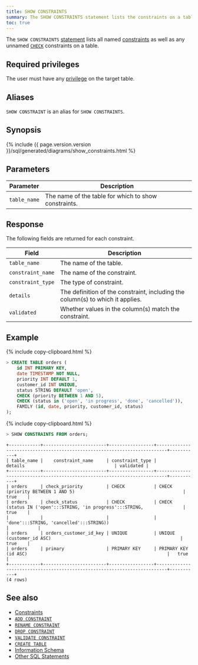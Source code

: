 ```yaml
---
title: SHOW CONSTRAINTS
summary: The SHOW CONSTRAINTS statement lists the constraints on a table.
toc: true
---
```


The `SHOW CONSTRAINTS` [statement](sql-statements.html) lists all named [constraints](constraints.html) as well as any unnamed [`CHECK`](check.html) constraints on a table.

## Required privileges

The user must have any [privilege](authorization.html#assign-privileges) on the target table.

## Aliases

`SHOW CONSTRAINT` is an alias for `SHOW CONSTRAINTS`.

## Synopsis

<div>
{%  include {{  page.version.version  }}/sql/generated/diagrams/show_constraints.html %}
</div>

## Parameters

Parameter | Description
----------|------------
`table_name` | The name of the table for which to show constraints.

## Response

The following fields are returned for each constraint.

Field | Description
------|------------
`table_name` | The name of the table.
`constraint_name` | The name of the constraint.
`constraint_type` | The type of constraint.
`details` | The definition of the constraint, including the column(s) to which it applies.
`validated` | Whether values in the column(s) match the constraint.

## Example

{%  include copy-clipboard.html %}
~~~ sql
> CREATE TABLE orders (
    id INT PRIMARY KEY,
    date TIMESTAMP NOT NULL,
    priority INT DEFAULT 1,
    customer_id INT UNIQUE,
    status STRING DEFAULT 'open',
    CHECK (priority BETWEEN 1 AND 5),
    CHECK (status in ('open', 'in progress', 'done', 'cancelled')),
    FAMILY (id, date, priority, customer_id, status)
);
~~~

{%  include copy-clipboard.html %}
~~~ sql
> SHOW CONSTRAINTS FROM orders;
~~~

~~~
+------------+------------------------+-----------------+--------------------------------------------------------------------------+-----------+
| table_name |    constraint_name     | constraint_type |                                 details                                  | validated |
+------------+------------------------+-----------------+--------------------------------------------------------------------------+-----------+
| orders     | check_priority         | CHECK           | CHECK (priority BETWEEN 1 AND 5)                                         |   true    |
| orders     | check_status           | CHECK           | CHECK (status IN ('open':::STRING, 'in progress':::STRING,               |   true    |
|            |                        |                 | 'done':::STRING, 'cancelled':::STRING))                                  |           |
| orders     | orders_customer_id_key | UNIQUE          | UNIQUE (customer_id ASC)                                                 |   true    |
| orders     | primary                | PRIMARY KEY     | PRIMARY KEY (id ASC)                                                     |   true    |
+------------+------------------------+-----------------+--------------------------------------------------------------------------+-----------+
(4 rows)
~~~

## See also

- [Constraints](constraints.html)
- [`ADD CONSTRAINT`](add-constraint.html)
- [`RENAME CONSTRAINT`](rename-constraint.html)
- [`DROP CONSTRAINT`](drop-constraint.html)
- [`VALIDATE CONSTRAINT`](validate-constraint.html)
- [`CREATE TABLE`](create-table.html)
- [Information Schema](information-schema.html)
- [Other SQL Statements](sql-statements.html)
